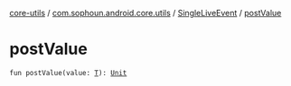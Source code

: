 [core-utils](../../index.md) / [com.sophoun.android.core.utils](../index.md) / [SingleLiveEvent](index.md) / [postValue](./post-value.md)

# postValue

`fun postValue(value: `[`T`](index.md#T)`): `[`Unit`](https://kotlinlang.org/api/latest/jvm/stdlib/kotlin/-unit/index.html)